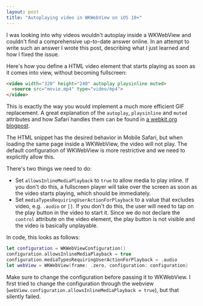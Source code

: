 ```yaml
---
layout: post
title: "Autoplaying video in WKWebView on iOS 10+"
---
```


I was looking into why videos wouldn't autoplay inside a WKWebView and couldn't find a comprehensive up-to-date answer online. In an attempt to write such an answer I wrote this post, describing what I just learned and how I fixed the issue.

Here's how you define a HTML video element that starts playing as soon as it comes into view, without becoming fullscreen:

```html
<video width="320" height="240" autoplay playsinline muted>
  <source src="movie.mp4" type="video/mp4">
</video>
```

This is exactly the way you would implement a much more efficient GIF replacement. A great explanation of the `autoplay`, `playsinline` and `muted` attributes and how Safari handles them can be found in [a webkit.org blogpost](https://webkit.org/blog/6784/new-video-policies-for-ios/).

The HTML snippet has the desired behavior in Mobile Safari, but when loading the same page inside a WKWebView, the video will not play. The default configuration of WKWebView is more restrictive and we need to explicitly allow this.

There's two things we need to do: 
- Set `allowsInlineMediaPlayback` to `true` to allow media to play inline. If you don't do this, a fullscreen player will take over the screen as soon as the video starts playing, which should be immediately.
- Set `mediaTypesRequiringUserActionForPlayback` to a value that excludes video, e.g. `.audio` or `[]`. If you don't do this, the user will need to tap on the play button in the video to start it. Since we do not declare the `control` attribute on the video element, the play button is not visible and the video is basically unplayable.

In code, this looks as follows:

```swift
let configuration = WKWebViewConfiguration()
configuration.allowsInlineMediaPlayback = true
configuration.mediaTypesRequiringUserActionForPlayback = .audio
let webView = WKWebView(frame: .zero, configuration: configuration)
```

Make sure to change the configuration before passing it to WKWebView. I first tried to change the configuration through the webview (`webView.configuration.allowsInlineMediaPlayback = true`), but that silently failed.
